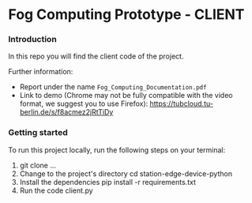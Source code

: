 # Fog Computing Prototype - CLIENT

### Introduction 
In this repo you will find the client code of the project. 

Further information: 
- Report under the name `Fog_Computing_Documentation.pdf`
- Link to demo (Chrome may not be fully compatible with the video format, we suggest you to use Firefox): https://tubcloud.tu-berlin.de/s/f8acmez2jRtTiDy


### Getting started
To run this project locally, run the following steps on your terminal:
1. git clone ...
2. Change to the project's directory cd station-edge-device-python
3. Install the dependencies pip install -r requirements.txt
4. Run the code client.py
